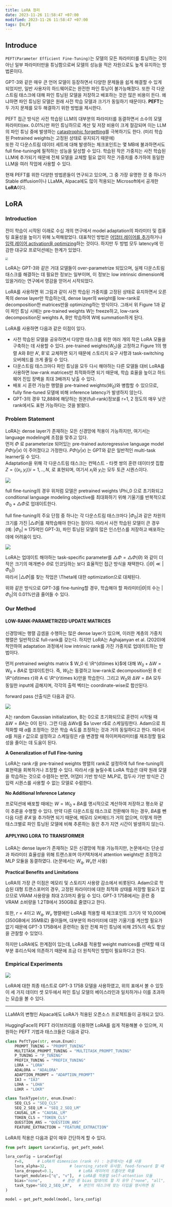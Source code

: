 ```yaml
---
title: LoRA 정리
date: 2023-11-26 11:58:47 +07:00
modified: 2023-11-26 11:58:47 +07:00
tags: [NLP]
---
```


## Introduce

`PEFT(Parameter Efficient Fine-Tuning)`는 모델의 모든 파라미터를 튜닝하는 것이 아닌 일부 파라미터만을 튜닝함으로써 모델의 성능을 적은 자원으로도 높게 유지하는 방법론이다.  

GPT-3와 같은 매우 큰 언어 모델이 등장하면서 다양한 문제들을 쉽게 해결할 수 있게 되었지만, 일반 사용자의 하드웨어로는 완전한 파인 튜닝이 불가능해졌다. 또한 각 다운스트림 태스크에 대해 파인 튜닝된 모델을 저장하고 배포하는 것은 많은 비용이 든다. 왜냐하면 파인 튜닝된 모델은 원래 사전 학습 모델과 크기가 동일하기 때문이다. **PEFT**는 두 가지 문제를 모두 해결하기 위한 방법을 제시한다.

PEFT 접근 방식은 사전 학습된 LLM의 대부분의 파라미터를 동결하면서 소수의 모델 파라미터(ex. 0.01%)만 파인 튜닝하므로 계산 및 저장 비용이 크게 절감되며 이는 LLM의 파인 튜닝 중에 발생하는 <u>catastrophic forgetting</u>를 극복하기도 한다. (미리 학습된 Pretrained weights는 고정된 상태로 유지되기 때문에)   
또한 각 다운스트림 데이터 세트에 대해 발생하는 체크포인트는 몇 MB에 불과하면서도 full fine-tuning에 필적하는 성능을 달성할 수 있다. 학습된 작은 가중치는 사전 학습된 LLM에 추가되기 때문에 전체 모델을 교체할 필요 없이 작은 가중치를 추가하여 동일한 LLM을 여러 작업에 사용할 수 있다.

현재 PEFT를 위한 다양한 방법론들이 연구되고 있으며, 그 중 가장 유명한 것 중 하나가 Stable diffusion이나 LLaMA, Alpaca에도 많이 적용되는 Microsoft에서 공개한 **LoRA**이다. 



## LoRA

### Introduction

전이 학습이 시작된 이래로 수십 개의 연구에서 model adaptation의 파라미터 및 컴퓨팅 효율성을 높이기 위해 노력해왔었다. 대표적인 방법은 <u>어댑터 레이어를 추가</u>하거나 <u>입력 레이어 activation을 optimizing</u>하는 것이다. 하지만 두 방법 모두 latency에 민감한 대규모 프로덕션에는 한계가 있었다. 



<img src="/assets/img/lora/0.png" style="zoom: 50%;" />



LoRA는 GPT-3와 같은 거대 모델들이 over-parametrize 되있으며, 실제 다운스트림 태스크를 해결하는 데 필요한 정보는 일부이며, 이 정보는 low intrinsic dimension에 있을거라는 연구에서 영감을 얻어서 시작되었다. 

LoRA를 사용하면 위 그림과 같이 사전 학습된 가중치를 고정된 상태로 유지하면서 오른쪽의 dense layer만 학습하는데, dense layer의 weight를 low-rank로 decomposition한 matrices만을 optimizing하는 방식이다. 그래서 위 Figure 1과 같이 파인 튜닝 시에는 pre-trained weights W는 freeze하고, low-rank decomposition된 weights A, B만 학습하여 W에 summation하게 된다.



LoRA를 사용하면 다음과 같은 이점이 있다.

- 사전 학습된 모델을 공유하면서 다양한 태스크를 위한 여러 개의 작은 LoRA 모듈을 구축하는 데 사용할 수 있다. pre-trained weights($W_0$)을 고정하고 Figure 1의 행렬 A와 B만 A', B'로 교체하면 되기 때문에 스토리지 요구 사항과 task-switching 오버헤드를 크게 줄일 수 있다.
- 다운스트림 태스크마다 파인 튜닝을 모두 다시 해야하는 다른 모델들 대비 LoRA를 사용하면 low-rank matrices만 최적화하면 되기 때문에, 학습 효율을 높이고 하드웨어 진입 장벽을 최대 3배까지 낮출 수 있다.
- 배포 시 훈련 가능한 행렬을 pre-trained weights($W_0$)와 병합할 수 있으므로, fully fine-tuned 모델에 비해 inference latency가 발생하지 않는다.
- GPT-3의 경우 12,888에 해당하는 원본(full-rank)정보를 r=1, 2 정도의 매우 낮은 rank에서도 표현 가능하다는 것을 밝혔다.



### Problem Statement

LoRA는 dense layer가 존재하는 모든 신경망에 적용이 가능하지만, 여기서는 language modeling에 초점을 맞추고 있다.  
먼저 $\Phi$ 로 parameterize 되어있는 pre-trained autoregressive language model $P\Phi(y|x)$ 이 주어졌다고 가정한다. $P\Phi(y|x)$ 는 GPT와 같은 일반적인 multi-task learner일 수 있다.  
Adaptation을 위해 각 다운스트림 태스크는 컨텍스트 - 타켓 쌍의 훈련 데이터셋 집합 $Z = {\{(x_i, y_i)\}}{i=1,..,N},$ 로 표현되며, 여기서 $x_i$와 $y_i$는 모두 토큰 시퀀스이다. 

![](/assets/img/lora/1.png)

full fine-tuning의 경우 위처럼 모델은 pretrained weights \Phi_0 으로 초기화되고 conditional language modeling objective를 최대화하기 위해 기울기를 반복적으로 $\Phi_0 + \triangle\Phi$로 업데이트한다. 

full fine-tuning의 주요 단점 중 하나는 각 다운스트림 태스크마다 $|\Phi_0|$과 같은 차원의 크기를 가진 $|\triangle\Phi|$를 재학습해야 한다는 점이다. 따라서 사전 학습된 모델이 큰 경우(예: $|\Phi_0|$ ≈ 175억인 GPT-3), 파인 튜닝된 모델의 많은 인스턴스를 저장하고 배포하는 데에 어려움이 있다. 

![](/assets/img/lora/2.png)

LoRA는 업데이트 해야하는 task-specific parameter를 $\triangle\Phi = \triangle\Phi(\Theta)$ 와 같이 더 작은 크기의 매개변수 $\Theta$로 인코딩하는 보다 효율적인 접근 방식을 채택한다. ($|\Theta| \ll |\Phi_0|$)  
따라서 $|\triangle\Phi|$를 찾는 작업은 \Theta에 대한 optimization으로 대체된다. 

위와 같은 방식으로 GPT-3를 fine-tuning할 경우, 학습해야 할 파라미터$|\Theta|$의 수는 $|\Phi_0|$의 0.01%만큼 줄어들 수 있다. 



### Our Method

#### LOW-RANK-PARAMETRIZED UPDATE MATRICES

신경망에는 행렬 곱셈을 수행하는 많은 dense layer가 있으며, 이러한 계층의 가중치 행렬은 일반적으로 full-rank를 갖는다. 하지만 LoRA는 Aghajanyan et al. (2020)에 착안하여 adaptation 과정에서 low intrinsic rank를 가진 가중치로 업데이트하는 방법이다. 

먼저 pretrained weights matrix  $ W_0 ∈ \R^{d\times k}$에 대해 $W_0 + ∆W = W_0 + BA$로 업데이트한다. 즉, $W_0$는 동결하고 low-rank로 decomposition된 B ∈ \R^{d\times r}와 A ∈ \R^{r\times k}만을 학습한다. 그리고 $W_0$와 $∆W = BA$ 모두 동일한 input에 곱해지며, 각각의 출력 벡터는 coordinate-wise로 합산된다.

forward pass 산출식은 다음과 같다. 

![](![](/assets/img/lora/3.png))

A는 random Gaussian initialization, B는 0으로 초기화되므로 훈련이 시작될 때 $∆W = BA$는 0이 된다. 그런 다음 $∆W x$를 $a \over r$로 스케일링한다. Adam으로 최적화할 때 $a$를 조정하는 것은 학습 속도를 조정하는 것과 거의 동일하다고 한다. 따라서 $a$를 처음 $r$ 값으로 설정하고 스케일링은 $r$을 변경할 때 하이퍼파라미터를 재조정할 필요성을 줄이는 데 도움이 된다. 



**A Generalization of Full Fine-tuning**

LoRA는 rank $r$을 pre-trained weights 행렬의 rank로 설정하여 full fine-tuning의 표현력을 회복하거나 조정할 수 있다. 따라서 r을 늘릴수록 LoRA 학습은 대략 원래 모델을 학습하는 것으로 수렴하는 반면, 어댑터 기반 방식은 MLP로, 접두사 기반 방식은 긴 입력 시퀀스를 사용할 수 없는 모델로 수렴한다. 



**No Additional Inference Latency**

프로덕션에 배포할 때에는 $W = W_0 + BA$를 명시적으로 계산하여 저장하고 평소와 같이 추론을 수행할 수 있다. 만약 다른 다운스트림 태스크로 전환해야 하는 경우, $BA$를 뺀 다음 다른 $B'A'$을 추가하면 되기 때문에, 메모리 오버헤드가 거의 없으며, 이렇게 하면 태스크별로 파인 튜닝된 모델에 비해 추론하는 동안 추가 지연 시간이 발생하지 않는다.



#### APPLYING LORA TO TRANSFORMER

LoRA는 dense layer가 존재하는 모든 신경망에 적용 가능하지만, 논문에서는 단순성과 파라미터 효율성을 위해 트랜스포머 아키텍처에서 attention weights만 조정하고 MLP 모듈을 동결하였다. (논문에서는 $W_q$, $W_v$만 사용)



**Practical Benefits and Limitations**

LoRA의 가장 큰 이점은 메모리 및 스토리지 사용량 감소에서 비롯된다. Adam으로 학습된 대형 트랜스포머의 경우, 고정된 파라미터에 대한 최적화 상태를 저장할 필요가 없으므로 VRAM 사용량을 최대 2/3까지 줄일 수 있다. GPT-3 175B에서는 훈련 중 VRAM 소비량을 1.2TB에서 350GB로 줄였다고 한다.

또한, $r = 4$이고 $W_q$, $W_v$ 행렬에만 LoRA를 적용할 때 체크포인트 크기가 약 10,000배(350GB에서 35MB로) 줄어들며, 대부분의 파라미터에 대한 기울기를 계산할 필요가 없기 때문에 GPT-3 175B에서 훈련하는 동안 전체 파인 튜닝에 비해 25%의 속도 향상을 관찰할 수 있었다.

하지만 LoRA에도 한계점이 있는데, LoRA를 적용할 weight matrices를 선택할 때 대부분 휴리스틱에 의존하기 때문에 조금 더 원칙적인 방법이 필요하다고 한다. 



### Empirical Experiments

![](![](/assets/img/lora/4.png))



LoRA에 대한 최종 테스트로 GPT-3 175B 모델을 사용하였고, 위의 표에서 볼 수 있듯이 세 가지 데이터 셋 모두에서 파인 튜닝 모델의 베이스라인과 일치하거나 이를 초과하는 모습을 볼 수 있다. 



---



LLaMA의 변형인 Alpaca에도 LoRA가 적용된 오픈소스 프로젝트들이 공개되고 있다.

HuggingFace의 PEFT 라이브러리를 이용하면 LoRA를 쉽게 적용해볼 수 있으며, 지원하는 PEFT 기법과 태스크들은 다음과 같다. 

```python
class PeftType(str, enum.Enum):
    PROMPT_TUNING = "PROMPT_TUNING"
    MULTITASK_PROMPT_TUNING = "MULTITASK_PROMPT_TUNING"
    P_TUNING = "P_TUNING"
    PREFIX_TUNING = "PREFIX_TUNING"
    LORA = "LORA"
    ADALORA = "ADALORA"
    ADAPTION_PROMPT = "ADAPTION_PROMPT"
    IA3 = "IA3"
    LOHA = "LOHA"
    LOKR = "LOKR"

class TaskType(str, enum.Enum):
    SEQ_CLS = "SEQ_CLS"
    SEQ_2_SEQ_LM = "SEQ_2_SEQ_LM"
    CAUSAL_LM = "CAUSAL_LM"
    TOKEN_CLS = "TOKEN_CLS"
    QUESTION_ANS = "QUESTION_ANS"
    FEATURE_EXTRACTION = "FEATURE_EXTRACTION"
```



LoRA의 적용은 다음과 같이 매우 간단하게 할 수 있다.

```python
from peft import LoraConfig, get_peft_model

lora_config = LoraConfig(
    r=8,      # LoRA의 dimension (rank 수) : 논문에서는 4를 사용
    lora_alpha=32,          # learning_rate와 유사함. feed-forward 할 때 얼마나 반영할 지 
    lora_dropout=0.1,           # LoRA 레이어의 드롭아웃 확률 
    target_modules=["q", "v"],  # LoRA를 적용할 self-attention 모듈
    bias="none",         # 훈련 중 bias 업데이트 할 지 유무 ["none", "all", "lora_only"]
    task_type="SEQ_2_SEQ_LM",   # 본인의 태스크에 맞는 타입을 명시하면 됨
)

model = get_peft_model(model, lora_config)
```

